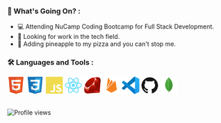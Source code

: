 ### :floppy_disk: What's Going On?  :
- :computer: Attending NuCamp Coding Bootcamp for Full Stack Development.
- :office: Looking for work in the tech field.
- :pineapple: Adding pineapple to my pizza and you can't stop me.

<!-- List of Github emojis:
https://gist.github.com/rxaviers/7360908
-->

### :hammer_and_wrench: Languages and Tools :
<div>
<img src="https://github.com/devicons/devicon/blob/master/icons/html5/html5-original.svg" title="HTML5" **alt="HTML5" width="40" height="40"/>
<img src="https://github.com/devicons/devicon/blob/master/icons/css3/css3-original.svg" title="CSS3" **alt="CSS" width="40" height="40"/>
<img src="https://github.com/devicons/devicon/blob/master/icons/javascript/javascript-plain.svg" title="JS" **alt="JavaScript" width="40" height="40"/>
<img src="https://github.com/devicons/devicon/blob/master/icons/react/react-original.svg" title="React" **alt="React & React Native" width="40" height="40" />
<img src="https://github.com/devicons/devicon/blob/master/icons/ruby/ruby-original.svg" title="Ruby" **alt="Ruby" width="40" height="40" />
<img src="https://github.com/devicons/devicon/blob/master/icons/firebase/firebase-plain.svg" title="Google Firebase" **alt="Firebase" width="40" height="40"/>
<img src="https://github.com/devicons/devicon/blob/master/icons/vscode/vscode-original.svg" title="VSCode" **alt="VS Code" width="40" height="40"/>
<img src="https://github.com/devicons/devicon/blob/master/icons/github/github-original.svg" title="Github" **alt="Git" width="40" height="40"/>
<img src="https://github.com/devicons/devicon/blob/master/icons/mongodb/mongodb-original.svg" title="Mongodb" **alt="Mongo" width="40" height="40"/>
</div>

<!-- These icons found at:
https://github.com/devicons/devicon.git
-->
<br>

![Profile views](https://gpvc.arturio.dev/PepsiBlue-2002)

<!--Link to Profile Views counter:
https://github.com/arturssmirnovs/github-profile-views-counter.git
-->

<!--
**PepsiBlue-2002/PepsiBlue-2002** is a ✨ _special_ ✨ repository because its `README.md` (this file) appears on your GitHub profile.
-->
